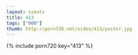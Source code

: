 ```yaml
--- 
layout: sieutv
title: 413
tags: ["000"]
thumb: http://porn720.net/video/413/poster.jpg
---
```

{% include porn720 key="413" %} 
